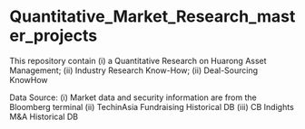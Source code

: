 # Quantitative_Market_Research_master_projects
This repository contain (i) a Quantitative Research on Huarong Asset Management; (ii) Industry Research Know-How; (ii) Deal-Sourcing KnowHow

Data Source: 
(i) Market data and security information are from the Bloomberg terminal
(ii) TechinAsia Fundraising Historical DB
(iii) CB Indights M&A Historical DB
